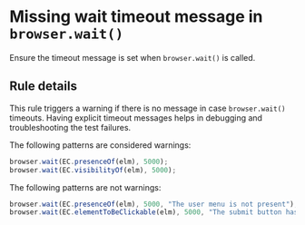 # Missing wait timeout message in `browser.wait()`

Ensure the timeout message is set when `browser.wait()` is called.

## Rule details

This rule triggers a warning if there is no message in case `browser.wait()` timeouts. 
Having explicit timeout messages helps in debugging and troubleshooting the test failures.

The following patterns are considered warnings:

```js
browser.wait(EC.presenceOf(elm), 5000);
browser.wait(EC.visibilityOf(elm), 5000);
```

The following patterns are not warnings:

```js
browser.wait(EC.presenceOf(elm), 5000, "The user menu is not present");
browser.wait(EC.elementToBeClickable(elm), 5000, "The submit button has not become clickable. Watch for the modal popup not to be opened.");
```

